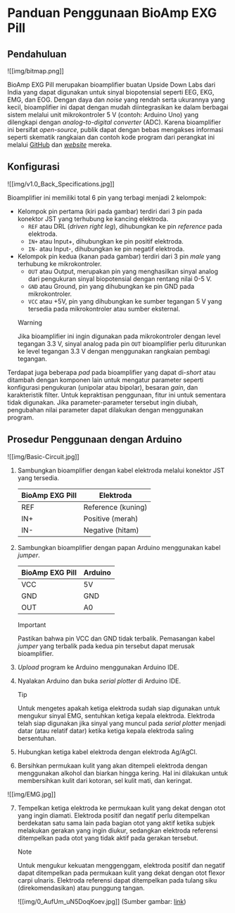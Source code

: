 # Panduan Penggunaan BioAmp EXG Pill

## Pendahuluan

![[img/bitmap.png]]

BioAmp EXG Pill merupakan bioamplifier buatan Upside Down Labs dari India yang dapat digunakan untuk sinyal biopotensial seperti EEG, EKG, EMG, dan EOG. Dengan daya dan *noise* yang rendah serta ukurannya yang kecil, bioamplifier ini dapat dengan mudah diintegrasikan ke dalam berbagai sistem melalui unit mikrokontroler 5 V (contoh: Arduino Uno) yang dilengkapi dengan *analog-to-digital converter* (ADC). Karena bioamplifier ini bersifat *open-source*, publik dapat dengan bebas mengakses informasi seperti skematik rangkaian dan contoh kode program dari perangkat ini melalui [GitHub](https://github.com/upsidedownlabs/BioAmp-EXG-Pill) dan [*website*](https://docs.upsidedownlabs.tech/hardware/bioamp/bioamp-exg-pill/index.html) mereka.

## Konfigurasi

![[img/v1.0_Back_Specifications.jpg]]

Bioamplifier ini memiliki total 6 pin yang terbagi menjadi 2 kelompok:
- Kelompok pin pertama (kiri pada gambar) terdiri dari 3 pin pada konektor JST yang terhubung ke kancing elektroda.
	- `REF` atau DRL (*driven right leg*), dihubungkan ke pin *reference* pada elektroda.
	- `IN+` atau Input+, dihubungkan ke pin positif elektroda.
	- `IN-` atau Input-, dihubungkan ke pin negatif elektroda.
- Kelompok pin kedua (kanan pada gambar) terdiri dari 3 pin *male* yang terhubung ke mikrokontroler.
	- `OUT` atau Output, merupakan pin yang menghasilkan sinyal analog dari pengukuran sinyal biopotensial dengan rentang nilai 0-5 V.
	- `GND` atau Ground, pin yang dihubungkan ke pin GND pada mikrokontroler.
	- `VCC` atau +5V, pin yang dihubungkan ke sumber tegangan 5 V yang tersedia pada mikrokontroler atau sumber eksternal.
	> [!WARNING]
	> Jika bioamplifier ini ingin digunakan pada mikrokontroler dengan level tegangan 3.3 V, sinyal analog pada pin `OUT` bioamplifier perlu diturunkan ke level tegangan 3.3 V dengan menggunakan rangkaian pembagi tegangan.

Terdapat juga beberapa *pad* pada bioamplifier yang dapat di-*short* atau ditambah dengan komponen lain untuk mengatur parameter seperti konfigurasi pengukuran (unipolar atau bipolar), besaran *gain*, dan karakteristik filter. Untuk kepraktisan penggunaan, fitur ini untuk sementara tidak digunakan. Jika parameter-parameter tersebut ingin diubah, pengubahan nilai parameter dapat dilakukan dengan menggunakan program.

## Prosedur Penggunaan dengan Arduino

![[img/Basic-Circuit.jpg]]

1. Sambungkan bioamplifier dengan kabel elektroda melalui konektor JST yang tersedia.

	| BioAmp EXG Pill | Elektroda |
	| --- | --- |
	| REF | Reference (kuning) |
	| IN+ | Positive (merah) |
	| IN- | Negative (hitam) |

2. Sambungkan bioamplifier dengan papan Arduino menggunakan kabel *jumper*.

	| BioAmp EXG Pill | Arduino |
	| --- | --- |
	| VCC | 5V |
	| GND | GND |
	| OUT | A0 |
	
	>[!IMPORTANT]
	> Pastikan bahwa pin VCC dan GND tidak terbalik. Pemasangan kabel *jumper* yang terbalik pada kedua pin tersebut dapat merusak bioamplifier.

3. *Upload* program ke Arduino menggunakan Arduino IDE.
4. Nyalakan Arduino dan buka *serial plotter* di Arduino IDE.
	
	> [!TIP]
	> Untuk mengetes apakah ketiga elektroda sudah siap digunakan untuk mengukur sinyal EMG, sentuhkan ketiga kepala elektroda. Elektroda telah siap digunakan jika sinyal yang muncul pada *serial plotter* menjadi datar (atau relatif datar) ketika ketiga kepala elektroda saling bersentuhan.

5. Hubungkan ketiga kabel elektroda dengan elektroda Ag/AgCl.
6. Bersihkan permukaan kulit yang akan ditempeli elektroda dengan menggunakan alkohol dan biarkan hingga kering. Hal ini dilakukan untuk membersihkan kulit dari kotoran, sel kulit mati, dan keringat.

![[img/EMG.jpg]]

7. Tempelkan ketiga elektroda ke permukaan kulit yang dekat dengan otot yang ingin diamati. Elektroda positif dan negatif perlu ditempelkan berdekatan satu sama lain pada bagian otot yang aktif ketika subjek melakukan gerakan yang ingin diukur, sedangkan elektroda referensi ditempelkan pada otot yang tidak aktif pada gerakan tersebut. 
	
	>[!NOTE]
	> Untuk mengukur kekuatan menggenggam, elektroda positif dan negatif dapat ditempelkan pada permukaan kulit yang dekat dengan otot flexor carpi ulnaris. Elektroda referensi dapat ditempelkan pada tulang siku (direkomendasikan) atau punggung tangan.
	> 
	> ![[img/0_AufUm_uN5DoqKoev.jpg]]
	> (Sumber gambar: [link](https://medium.com/performance-course/the-importance-of-a-strong-grip-91a592323349))
